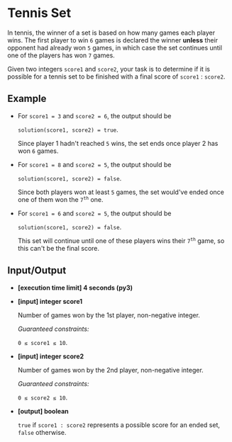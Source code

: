 # Tennis Set

In tennis, the winner of a set is based on how many games each player wins. The first player to win `6` games is declared the winner **unless** their opponent had already won `5` games, in which case the set continues until one of the players has won `7` games.

Given two integers `score1` and `score2`, your task is to determine if it is possible for a tennis set to be finished with a final score of `score1` : `score2`.

## Example

- For `score1 = 3` and `score2 = 6`, the output should be

    `solution(score1, score2) = true`.

    Since player 1 hadn't reached `5` wins, the set ends once player 2 has won `6` games.

- For `score1 = 8` and `score2 = 5`, the output should be

    `solution(score1, score2) = false`.

    Since both players won at least `5` games, the set would've ended once one of them won the <code>7<sup>th</sup></code> one.

- For `score1 = 6` and `score2 = 5`, the output should be

    `solution(score1, score2) = false`.

    This set will continue until one of these players wins their <code>7<sup>th</sup></code> game, so this can't be the final score.

## Input/Output

- **[execution time limit] 4 seconds (py3)**

- **[input] integer score1**

	Number of games won by the 1st player, non-negative integer.

	*Guaranteed constraints:*

	`0 ≤ score1 ≤ 10`.

- **[input] integer score2**

	Number of games won by the 2nd player, non-negative integer.

	*Guaranteed constraints:*

	`0 ≤ score2 ≤ 10`.

- **[output] boolean**

	`true` if `score1 : score2` represents a possible score for an ended set, `false` otherwise.
